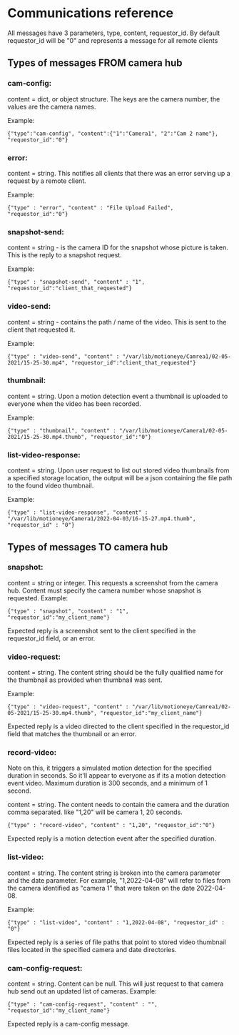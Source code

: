 # Communications reference

All messages have 3 parameters, type, content, requestor_id. By default requestor_id will be "0" and represents a message for all remote clients

## Types of messages FROM camera hub

### cam-config: 
content = dict, or object structure. The keys are the camera number, the values are the camera names.

Example:
    
`{"type":"cam-config", "content":{"1":"Camera1", "2":"Cam 2 name"}, "requestor_id":"0"}`

### error: 
content = string. This notifies all clients that there was an error serving up a request by a remote client.

Example:

`{"type" : "error", "content" : "File Upload Failed", "requestor_id":"0"}`

### snapshot-send: 
content = string - is the camera ID for the snapshot whose picture is taken. This is the reply to a snapshot request.

Example:

`{"type" : "snapshot-send", "content" : "1", "requestor_id":"client_that_requested"}`

### video-send: 
content = string - contains the path / name of the video. This is sent to the client that requested it.

Example:

`{"type" : "video-send", "content" : "/var/lib/motioneye/Camrea1/02-05-2021/15-25-30.mp4", "requestor_id":"client_that_requested"}`

### thumbnail: 
content = string. Upon a motion detection event a thumbnail is uploaded to everyone when the video has been recorded.

Example:

`{"type" : "thumbnail", "content" : "/var/lib/motioneye/Camera1/02-05-2021/15-25-30.mp4.thumb", "requestor_id":"0"}`


### list-video-response:
content = string. Upon user request to list out stored video thumbnails from a specified storage location, the output will be a json containing the file path to the found video thumbnail.

Example:

`{"type" : "list-video-response", "content" : "/var/lib/motioneye/Camera1/2022-04-03/16-15-27.mp4.thumb", "requestor_id" : "0"}`


## Types of messages TO camera hub

### snapshot: 
content = string or integer. This requests a screenshot from the camera hub. Content must specify the camera number whose snapshot is requested.
Example:

`{"type" : "snapshot", "content" : "1", "requestor_id":"my_client_name"}`

Expected reply is a screenshot sent to the client specified in the requestor_id field, or an error.

### video-request: 
content = string. The content string should be the fully qualified name for the thumbnail as provided when thumbnail was sent.

Example:

`{"type" : "video-request", "content" : "/var/lib/motioneye/Camrea1/02-05-2021/15-25-30.mp4.thumb", "requestor_id":"my_client_name"}`

Expected reply is a video directed to the client specified in the requestor_id field that matches the thumbnail or an error.

### record-video:
Note on this, it triggers a simulated motion detection for the specified duration in seconds. So it'll appear to everyone as if its a motion detection event video. Maximum duration is 300 seconds, and a minimum of 1 second.

content = string. The content needs to contain the camera and the duration comma separated. like "1,20" will be camera 1, 20 seconds.

`{"type" : "record-video", "content" : "1,20", "requestor_id":"0"}`

Expected reply is a motion detection event after the specified duration.

### list-video:

content = string. The content string is broken into the camera parameter and the date parameter. For example, "1,2022-04-08" will refer to files from the camera identified as "camera 1" that were taken on the date 2022-04-08.

Example:

`{"type" : "list-video", "content" : "1,2022-04-08", "requestor_id" : "0"}`

Expected reply is a series of file paths that point to stored video thumbnail files located in the specified camera and date directories.

### cam-config-request: 
content = string. Content can be null. This will just request to that camera hub send out an updated list of cameras.
Example:

`{"type" : "cam-config-request", "content" : "", "requestor_id":"my_client_name"}`

Expected reply is a cam-config message.
